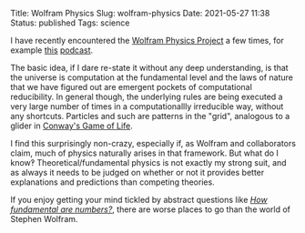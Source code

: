 Title: Wolfram Physics
Slug: wolfram-physics
Date: 2021-05-27 11:38
Status: published
Tags: science

I have recently encountered the [Wolfram Physics Project](https://www.wolframphysics.org/)
a few times, for example [this](https://lexfridman.com/stephen-wolfram-2/)
[podcast](https://www.youtube.com/watch?v=-t1_ffaFXao).

The basic idea, if I dare re-state it without any deep understanding, is that the universe
is computation at the fundamental level and the laws of nature that we have figured out
are emergent pockets of computational reducibility.
In general though, the underlying rules are being executed a very
large number of times in a computationallly irreducible way, without any shortcuts.
Particles and such are patterns in the "grid", analogous to a glider in
[Conway's Game of Life](https://www.youtube.com/watch?v=R9Plq-D1gEk).

I find this surprisingly non-crazy, especially if, as Wolfram and collaborators claim,
much of physics naturally arises in that framework.
But what do I know‽ Theoretical/fundamental physics
is not exactly my strong suit, and as always it needs to be judged on whether or not
it provides better explanations and predictions than competing theories.

If you enjoy getting your mind tickled by
abstract questions like 
[_How fundamental are numbers?_](https://writings.stephenwolfram.com/2021/05/how-inevitable-is-the-concept-of-numbers/),
there are worse places to go than the world of Stephen Wolfram.
